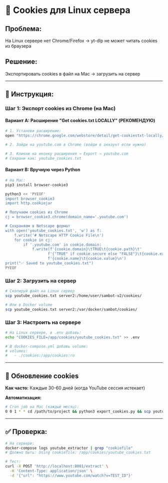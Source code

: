 # 🍪 Cookies для Linux сервера

## Проблема:
На Linux сервере нет Chrome/Firefox → yt-dlp не может читать cookies из браузера

## Решение:
Экспортировать cookies в файл на Mac → загрузить на сервер

---

## 📝 Инструкция:

### Шаг 1: Экспорт cookies из Chrome (на Mac)

#### Вариант A: Расширение "Get cookies.txt LOCALLY" (РЕКОМЕНДУЮ)
```bash
# 1. Установи расширение:
open "https://chrome.google.com/webstore/detail/get-cookiestxt-locally/cclelndahbckbenkjhflpdbgdldlbecc"

# 2. Зайди на youtube.com в Chrome (войди в аккаунт если нужно)

# 3. Кликни на иконку расширения → Export → youtube.com
# Сохрани как: youtube_cookies.txt
```

#### Вариант B: Вручную через Python
```bash
# На Mac:
pip3 install browser-cookie3

python3 << 'PYEOF'
import browser_cookie3
import http.cookiejar

# Получаем cookies из Chrome
cj = browser_cookie3.chrome(domain_name='.youtube.com')

# Сохраняем в Netscape формат
with open('youtube_cookies.txt', 'w') as f:
    f.write('# Netscape HTTP Cookie File\n')
    for cookie in cj:
        if '.youtube.com' in cookie.domain:
            f.write(f'{cookie.domain}\tTRUE\t{cookie.path}\t'
                   f'{"TRUE" if cookie.secure else "FALSE"}\t{cookie.expires or 0}\t'
                   f'{cookie.name}\t{cookie.value}\n')
print("✅ Saved to youtube_cookies.txt")
PYEOF
```

### Шаг 2: Загрузить на сервер

```bash
# Скопируй файл на Linux сервер
scp youtube_cookies.txt server2:/home/user/sambot-v2/cookies/

# Или в Docker volume
scp youtube_cookies.txt server2:/var/docker/sambot/cookies/
```

### Шаг 3: Настроить на сервере

```bash
# На Linux сервере, в .env добавь:
echo "COOKIES_FILE=/app/cookies/youtube_cookies.txt" >> .env

# В docker-compose.yml добавь volume:
# volumes:
#   - ./cookies:/app/cookies:ro
```

---

## 🔄 Обновление cookies

**Как часто:** Каждые 30-60 дней (когда YouTube сессия истекает)

**Автоматизация:**
```bash
# Cron job на Mac (каждый месяц):
0 0 1 * * cd /path/to/project && python3 export_cookies.py && scp youtube_cookies.txt server2:/path/
```

---

## ✅ Проверка:

```bash
# На сервере:
docker-compose logs youtube_extractor | grep "cookiefile"
# Должно быть: Using cookiefile: /app/cookies/youtube_cookies.txt

# Тест:
curl -X POST 'http://localhost:8001/extract' \
  -H 'Content-Type: application/json' \
  -d '{"url": "https://www.youtube.com/watch?v=TEST_ID"}'
```
